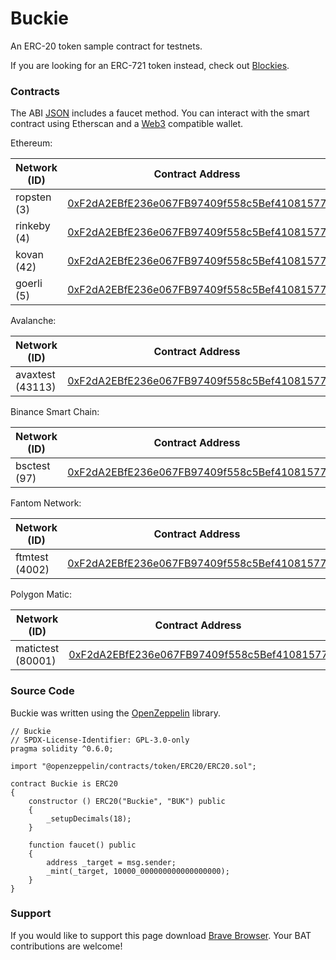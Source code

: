 # Buckie

An ERC-20 token sample contract for testnets.

If you are looking for an ERC-721 token instead, check out [Blockies](https://blockies.tk/).

### Contracts

The ABI [JSON](Buckie.json) includes a faucet method. You can interact with the smart contract using Etherscan and a [Web3](https://web3js.readthedocs.io/) compatible wallet.

Ethereum:

| Network (ID)      | Contract Address                                                                                                                        |
| ----------------- | --------------------------------------------------------------------------------------------------------------------------------------- |
| ropsten (3)       | [0xF2dA2EBfE236e067FB97409f558c5Bef41081577](https://ropsten.etherscan.io/address/0xF2dA2EBfE236e067FB97409f558c5Bef41081577)           |
| rinkeby (4)       | [0xF2dA2EBfE236e067FB97409f558c5Bef41081577](https://rinkeby.etherscan.io/address/0xF2dA2EBfE236e067FB97409f558c5Bef41081577)           |
| kovan (42)        | [0xF2dA2EBfE236e067FB97409f558c5Bef41081577](https://kovan.etherscan.io/address/0xF2dA2EBfE236e067FB97409f558c5Bef41081577)             |
| goerli (5)        | [0xF2dA2EBfE236e067FB97409f558c5Bef41081577](https://goerli.etherscan.io/address/0xF2dA2EBfE236e067FB97409f558c5Bef41081577)            |

Avalanche:

| Network (ID)      | Contract Address                                                                                                                        |
| ----------------- | --------------------------------------------------------------------------------------------------------------------------------------- |
| avaxtest (43113)  | [0xF2dA2EBfE236e067FB97409f558c5Bef41081577](https://testnet.snowtrace.io/address/0xF2dA2EBfE236e067FB97409f558c5Bef41081577)           |

Binance Smart Chain:

| Network (ID)      | Contract Address                                                                                                                        |
| ----------------- | --------------------------------------------------------------------------------------------------------------------------------------- |
| bsctest (97)      | [0xF2dA2EBfE236e067FB97409f558c5Bef41081577](https://testnet.bscscan.com/address/0xF2dA2EBfE236e067FB97409f558c5Bef41081577)            |

Fantom Network:

| Network (ID)      | Contract Address                                                                                                                        |
| ----------------- | --------------------------------------------------------------------------------------------------------------------------------------- |
| ftmtest (4002)    | [0xF2dA2EBfE236e067FB97409f558c5Bef41081577](https://testnet.ftmscan.com/address/0xF2dA2EBfE236e067FB97409f558c5Bef41081577)            |

Polygon Matic:

| Network (ID)      | Contract Address                                                                                                                        |
| ----------------- | --------------------------------------------------------------------------------------------------------------------------------------- |
| matictest (80001) | [0xF2dA2EBfE236e067FB97409f558c5Bef41081577](https://mumbai.polygonscan.com/address/0xF2dA2EBfE236e067FB97409f558c5Bef41081577)         |

### Source Code

Buckie was written using the [OpenZeppelin](https://openzeppelin.com/) library.

```solidity
// Buckie
// SPDX-License-Identifier: GPL-3.0-only
pragma solidity ^0.6.0;

import "@openzeppelin/contracts/token/ERC20/ERC20.sol";

contract Buckie is ERC20
{
	constructor () ERC20("Buckie", "BUK") public
	{
		_setupDecimals(18);
	}

	function faucet() public
	{
		address _target = msg.sender;
		_mint(_target, 10000_000000000000000000);
	}
}
```

### Support

If you would like to support this page download [Brave Browser](https://brave.com/buc011). Your BAT contributions are welcome!
